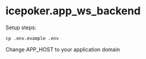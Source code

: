 # icepoker.app_ws_backend

Setup steps:

`cp .env.example .env`

Change APP_HOST to your application domain
